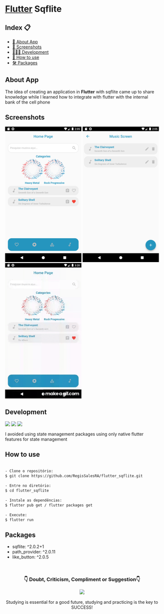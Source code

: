 
# [Flutter][] Sqflite
[Flutter]: https://docs.flutter.dev/


<h2>Index 📋</h2>

   <p>

   - [📖 About App](#About-App)
   - [📱 Screenshots](#Screenshots)
   - [👨🏽‍💻 Development](#Development)
   - [📲 How to use](#How-to-use)
   - [🛠 Packages](#Packages)

   </p>

<h2>About App</h2>

<p>
The idea of creating an application in <b>Flutter</b> with sqflite came up to share knowledge while I learned how to integrate with flutter with the internal bank of the cell phone
</p>

<h2>Screenshots</h2>

<img src="https://github.com/RegisSalesRA/flutter_sqflite/blob/master/assets/readme/home_screen.png" width="250"> <img src="https://github.com/RegisSalesRA/flutter_sqflite/blob/master/assets/readme/music_screen.png" width="250"> <img src="https://github.com/RegisSalesRA/flutter_sqflite/blob/master/assets/readme/gif.gif" width="250"> 

<p>
</p>

<h2>Development</h2>

<img src="https://img.shields.io/badge/Flutter Version-3.3.2-blue"> <img src="https://img.shields.io/badge/Dart Version-2.18.1-blueviolet"> <img src="https://img.shields.io/badge/JDK version-11.0.16-yellowgreen">
 
<p>
I avoided using state management packages using only native flutter features for state management
</p>


<h2>How to use</h2>
<p>

```

- Clone o repositório:
$ git clone https://github.com/RegisSalesRA/flutter_sqflite.git

- Entre no diretório:
$ cd flutter_sqflite

- Instale as dependências:
$ flutter pub get / flutter packages get

- Execute:
$ flutter run

```

</p>
 
<p>
<h2>Packages</h2>
<p>

-  sqflite: ^2.0.2+1
-  path_provider: ^2.0.11
-  like_button: ^2.0.5

</br>

<p align="center">
<h3 align="center">👇 Doubt, Criticism, Compliment or Suggestion👇</h3> 
  </p>
  <p align="center">
  <a href="https://www.linkedin.com/in/regisrommel/" target="_blank"><img src="https://img.shields.io/badge/-LinkedIn-%230077B5?style=for-the-badge&logo=linkedin&logoColor=white" target="_blank">
  </a> 
</p>
<p align="center">
 Studying is essential for a good future, studying and practicing is the key to SUCCESS!
</p>
